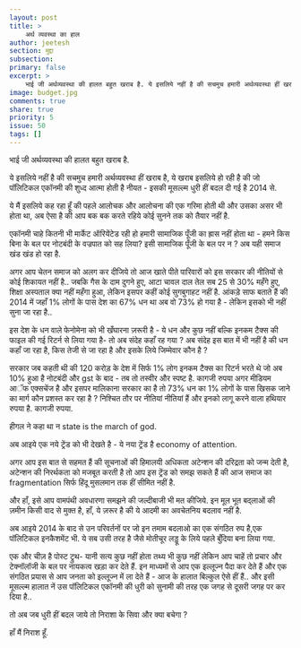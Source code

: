 ```yaml
---
layout: post
title: >
    अर्थ व्यवस्था का हाल
author: jeetesh
section: मुद्दा
subsection:
primary: false
excerpt: >
    भाई जी अर्थव्यवस्था की हालत बहुत खराब है. ये इसलिये नहीं है की सचमुच हमारी अर्थव्यवस्था हीं खराब है, ये खराब इसलिये हो रही है की जो पॉलिटिकल एकॉनमी की शुध्द आत्मा होती है नीयत - इसकी मूसल्ल्म धुरी हीं बदल दी गई है 2014 से.
image: budget.jpg
comments: true
share: true
priority: 5
issue: 50
tags: []
---
```


भाई जी अर्थव्यवस्था की हालत बहुत खराब है.

ये इसलिये नहीं है की सचमुच हमारी अर्थव्यवस्था हीं खराब है, ये खराब इसलिये हो रही है की जो पॉलिटिकल एकॉनमी की शुध्द आत्मा होती है नीयत - इसकी मूसल्ल्म धुरी हीं बदल दी गई है 2014 से.

ये मैं इसलिये कह रहा हूँ की पहले आलोचक और आलोचना की एक गरिमा होती थी और उसका असर भी होता था, अब ऐसा है की आप बक बक करते रहिये कोई सुनने तक को तैयार नहीं है.

एकॉनमी चाहे कितनी भी मार्केट ऑरियेंटेड रही हो हमारी सामाजिक पूँजी का ह्रास नहीं होता था - हमने किस बिना के बल पर नोटबंदी के वज्रपात को सह लिया? इसी सामाजिक पूँजी के बल पर न ? अब यही समाज खंड खंड हो रहा है.

अगर आप चेतन समाज को अलग कर दीजिये तो आज खाते पीते पारिवारों को इस सरकार की नीतियों से कोई शिकायत नहीं है.. जबकि गैस के दाम दुगने हुए, आटा चावल दाल तेल सब 25 से 30% महँगे हुए, शिक्षा अस्पताल क्या नहीं महँगा हुआ, लेकिन इसपर कहीं कोई सुगबुगाहट नहीं है. आंकड़े साफ बताते हैं की 2014 में जहाँ 1% लोगों के पास देश का 67% धन था अब वो 73% हो गया है - लेकिन इसको भी नहीं सुना जा रहा है..

इस देश के धन वाले फेनोमेना को भी खँघारना ज़रूरी है - ये धन और कुछ नहीं बल्कि इनकम टैक्स की फाइल की गई रिटर्न से लिया गया है- तो अब संदेह कहाँ रह गया ? अब संदेह इस बात में भी नहीं है की धन कहाँ जा रहा है, किस तेजी से जा रहा है और इसके लिये जिम्मेवार कौन है ?

सरकार जब कहती थी की 120 करोड़ के देश में सिर्फ 1% लोग इनकम टैक्स का रिटर्न भरते थे जो अब 10% हुआ है नोटबंदी और gst के बाद - तब तो तस्वीर और स्पष्ट है. कागजी रुपया अगर मीडियम आॅफ एक्सचेंज है और इसपर मालिकाना सरकार का है तो 73% धन का 1% लोगों के पास खिसक जाने का मार्ग कौन प्रशस्त कर रहा है ? निश्चित तौर पर नीतियां नीतियां हैं और इनको लागू करने वाला हथियार रुपया है. कागजी रुपया.

हीगल ने कहा था न state is the march of god.

अब आइये एक नये ट्रेंड को भी देखते है - ये नया ट्रेंड है economy of attention.

अगर आप इस बात से सहमत हैं की सूचनाओं की हिमालयी अधिकता अटेन्शन की दरिद्रता को जन्म देती है, अटेन्शन की निरर्थकता को मजबूत करती है तो आप इस ट्रेंड को समझ सकते हैं की आज समाज का fragmentation सिर्फ हिंदू मुसलमान तक हीं सीमित नहीं है.

और हाँ, इसे आप वामपंथी अवधारणा समझने की जल्दीबाजी भी मत कीजिये. इन मूल भूत बद्लाओं की ज़मीन किसी वाद से मुक्त है, हाँ, ये ज़रूर है की ये आदमी का अवचेतनिय बदलाव नहीं है.

अब आइये 2014 के बाद से उन परिवर्तनों पर जो इन तमाम बदलाओ का एक संगठित रुप है,एक पॉलिटिकल इनकैशमेंट भी. ये सब उसी तरह है  जैसे मोतीचूर लड्डू के लिये पहले बुँदिया बना लिया गया.

एक और चीज़ है पोस्ट ट्रुथ- यानी सत्य कुछ नहीं होता तथ्य भी कुछ नहीं लेकिन आप चाहें तो प्रचार और टेक्नॉलॉजी के बल पर नायकत्व खड़ा कर देते हैं. इन माध्यमों से आप एक इल्लूज्न पैदा कर देते हैं और एक संगठित प्रयास से आप जनता को इल्लूज्न में ला देते हैं - आज के हालात बिल्कुल ऐसे हीं हैं.. और इसी मूसल्ल्म हालात नें उस पॉलिटिकल एकॉनमी की धुरी को सुनामी की तरह एक जगह से दूसरी जगह पर कर दिया है..

तो अब जब धुरी हीं बदल जाये तो निराशा के सिवा और क्या बचेगा ?

हाँ मैं निराश हूँ.
